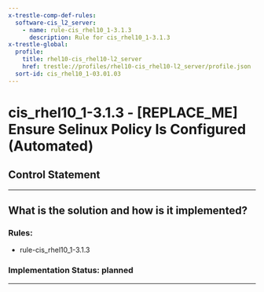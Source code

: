 ```yaml
---
x-trestle-comp-def-rules:
  software-cis_l2_server:
    - name: rule-cis_rhel10_1-3.1.3
      description: Rule for cis_rhel10_1-3.1.3
x-trestle-global:
  profile:
    title: rhel10-cis_rhel10-l2_server
    href: trestle://profiles/rhel10-cis_rhel10-l2_server/profile.json
  sort-id: cis_rhel10_1-03.01.03
---
```


# cis_rhel10_1-3.1.3 - \[REPLACE_ME\] Ensure Selinux Policy Is Configured (Automated)

## Control Statement

______________________________________________________________________

## What is the solution and how is it implemented?

<!-- For implementation status enter one of: implemented, partial, planned, alternative, not-applicable -->

<!-- Note that the list of rules under ### Rules: is read-only and changes will not be captured after assembly to JSON -->

<!-- Add control implementation description here for control: cis_rhel10_1-3.1.3 -->

### Rules:

  - rule-cis_rhel10_1-3.1.3

### Implementation Status: planned

______________________________________________________________________
